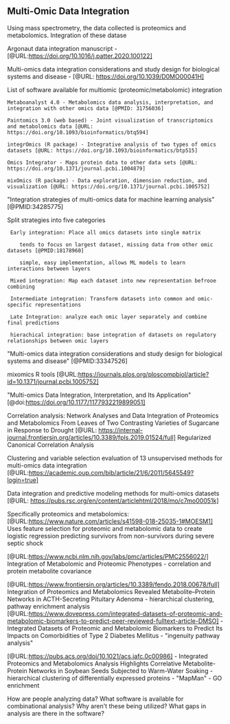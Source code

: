 ## Multi-Omic Data Integration

Using mass spectrometry, the data collected is proteomics and metabolomics. Integration of these datase




  Argonaut data integration manuscript - [@URL:https://doi.org/10.1016/j.patter.2020.100122]
  
Multi-omics data integration considerations and study design for biological systems and disease -  [@URL: https://doi.org/10.1039/D0MO00041H]

  List of software available for multiomic (proteomic/metabolomic) integration
    
    Metaboanalyst 4.0 - Metabolomics data analysis, interpretation, and integration with other omics data [@PMID: 31756036]
  
    Paintomics 3.0 (web based) - Joint visualization of transcriptomics and metabolomics data [@URL: https://doi.org/10.1093/bioinformatics/btq594]
    
    integrOmics (R package) - Integrative analysis of two types of omics datasets [@URL: https://doi.org/10.1093/bioinformatics/btp515]
    
    Omics Integrator - Maps protein data to other data sets [@URL: https://doi.org/10.1371/journal.pcbi.1004879]
    
    mixOmics (R package) - Data exploration, dimension reduction, and visualization [@URL: https://doi.org/10.1371/journal.pcbi.1005752]
  

  "Integration strategies of multi-omics data for machine learning analysis" [@PMID:34285775]
  
  Split strategies into five categories
  
     Early integration: Place all omics datasets into single matrix
     
        tends to focus on largest dataset, missing data from other omic datasets [@PMID:18178960] 
        
        simple, easy implementation, allows ML models to learn interactions between layers
        
     Mixed integration: Map each dataset into new representation befrooe combining
     
     Intermediate integration: Transform datasets into common and omic-specific representations
     
     Late Integration: analyze each omic layer separately and combine final predictions
     
     hierachical integration: base integration of datasets on regulatory relationships between omic layers

  "Multi-omics data integration considerations and study design for biological systems and disease" [@PMID:33347526]
  
  mixomics R tools [@URL:https://journals.plos.org/ploscompbiol/article?id=10.1371/journal.pcbi.1005752]
  
  
  
  "Multi-omics Data Integration, Interpretation, and Its Application"  [@doi:https://doi.org/10.1177/1177932219899051]
  
  
  Correlation analysis:
  Network Analyses and Data Integration of Proteomics and Metabolomics From Leaves of Two Contrasting Varieties of Sugarcane in Response to Drought [@URL: https://internal-journal.frontiersin.org/articles/10.3389/fpls.2019.01524/full] Regularized Canonical Correlation Analysis
  
  
 Clustering and variable selection evaluation of 13 unsupervised methods for multi-omics data integration [@URL:https://academic.oup.com/bib/article/21/6/2011/5645549?login=true]


Data integration and predictive modeling methods for multi-omics datasets [@URL: https://pubs.rsc.org/en/content/articlehtml/2018/mo/c7mo00051k]


Specifically proteomics and metabolomics:
[@URL:https://www.nature.com/articles/s41598-018-25035-1#MOESM1] Uses feature selection for proteomic and metabolomic data to create logistic regression predicting survivors from non-survivors during severe septic shock

[@URL:https://www.ncbi.nlm.nih.gov/labs/pmc/articles/PMC2556022/] Integration of Metabolomic and Proteomic Phenotypes - correlation and protein metabolite covariance

[@URL:https://www.frontiersin.org/articles/10.3389/fendo.2018.00678/full] Integration of Proteomics and Metabolomics Revealed Metabolite–Protein Networks in ACTH-Secreting Pituitary Adenoma - hierarchical clustering, pathway enrichment analysis
[@URL:https://www.dovepress.com/integrated-datasets-of-proteomic-and-metabolomic-biomarkers-to-predict-peer-reviewed-fulltext-article-DMSO] - Integrated Datasets of Proteomic and Metabolomic Biomarkers to Predict Its Impacts on Comorbidities of Type 2 Diabetes Mellitus - "ingenuity pathway analysis"

[@URL:https://pubs.acs.org/doi/10.1021/acs.jafc.0c00986] - Integrated Proteomics and Metabolomics Analysis Highlights Correlative Metabolite-Protein Networks in Soybean Seeds Subjected to Warm-Water Soaking - hierarchical clustering of differentially expressed proteins - "MapMan" - GO enrichment

How are people analyzing data? What software is available for combinational analysis? Why aren't these being utilized? What gaps in analysis are there in the software?



